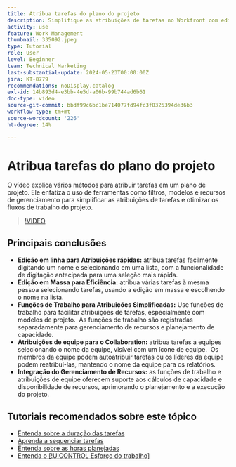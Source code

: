 ```yaml
---
title: Atribua tarefas do plano do projeto
description: Simplifique as atribuições de tarefas no Workfront com edição em linha, edição em massa, funções de trabalho para gerenciamento de recursos, atribuições de equipe para colaboração e cálculos de capacidade de recursos para um planejamento de projeto eficiente.
activity: use
feature: Work Management
thumbnail: 335092.jpeg
type: Tutorial
role: User
level: Beginner
team: Technical Marketing
last-substantial-update: 2024-05-23T00:00:00Z
jira: KT-8779
recommendations: noDisplay,catalog
exl-id: 14b893d4-e3bb-4e5d-a06b-99b744ad6b61
doc-type: video
source-git-commit: bbdf99c6bc1be714077fd94fc3f8325394de36b3
workflow-type: tm+mt
source-wordcount: '226'
ht-degree: 14%

---
```


# Atribua tarefas do plano do projeto

O vídeo explica vários métodos para atribuir tarefas em um plano de projeto. Ele enfatiza o uso de ferramentas como filtros, modelos e recursos de gerenciamento para simplificar as atribuições de tarefas e otimizar os fluxos de trabalho do projeto.


>[!VIDEO](https://video.tv.adobe.com/v/3445745/?quality=12&learn=on&enablevpops=1&captions=por_br)

## Principais conclusões

* **Edição em linha para Atribuições rápidas:** atribua tarefas facilmente digitando um nome e selecionando em uma lista, com a funcionalidade de digitação antecipada para uma seleção mais rápida. &#x200B;
* **Edição em Massa para Eficiência:** atribua várias tarefas à mesma pessoa selecionando tarefas, usando a edição em massa e escolhendo o nome na lista. &#x200B;
* **Funções de Trabalho para Atribuições Simplificadas:** Use funções de trabalho para facilitar atribuições de tarefas, especialmente com modelos de projeto. &#x200B; As funções de trabalho são registradas separadamente para gerenciamento de recursos e planejamento de capacidade. &#x200B;
* **Atribuições de equipe para o Collaboration:** atribua tarefas a equipes selecionando o nome da equipe, visível com um ícone de equipe. &#x200B; Os membros da equipe podem autoatribuir tarefas ou os líderes da equipe podem reatribuí-las, mantendo o nome da equipe para os relatórios. &#x200B;
* **Integração do Gerenciamento de Recursos:** as funções de trabalho e atribuições de equipe oferecem suporte aos cálculos de capacidade e disponibilidade de recursos, aprimorando o planejamento e a execução do projeto. &#x200B;


## Tutoriais recomendados sobre este tópico

* [Entenda sobre a duração das tarefas](/help/manage-work/tasks/understand-task-durations.md)
* [Aprenda a sequenciar tarefas](/help/manage-work/tasks/learn-to-sequence-tasks.md)
* [Entenda sobre as horas planejadas](/help/manage-work/tasks/understand-planned-hours.md)
* [Entenda o [!UICONTROL Esforço do trabalho]](/help/manage-work/tasks/understand-work-effort.md)

